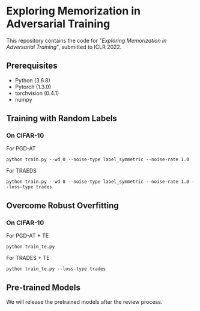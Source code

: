 # Exploring Memorization in Adversarial Training

This repository contains the code for "*Exploring Memorization in Adversarial Training*", submitted to ICLR 2022.

## Prerequisites
* Python (3.6.8)
* Pytorch (1.3.0)
* torchvision (0.4.1)
* numpy

## Training with Random Labels

### On CIFAR-10


For PGD-AT

```
python train.py --wd 0 --noise-type label_symmetric --noise-rate 1.0
```

For TRAEDS

```
python train.py --wd 0 --noise-type label_symmetric --noise-rate 1.0 --loss-type trades
```

## Overcome Robust Overfitting

### On CIFAR-10

For PGD-AT + TE

```
python train_te.py
```

For TRADES + TE

```
python train_te.py --loss-type trades
```

## Pre-trained Models
We will release the pretrained models after the review process.